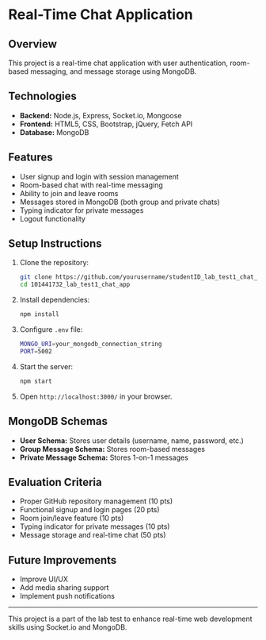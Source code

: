 # Real-Time Chat Application

## Overview
This project is a real-time chat application with user authentication, room-based messaging, and message storage using MongoDB.

## Technologies
- **Backend:** Node.js, Express, Socket.io, Mongoose
- **Frontend:** HTML5, CSS, Bootstrap, jQuery, Fetch API
- **Database:** MongoDB

## Features
- User signup and login with session management
- Room-based chat with real-time messaging
- Ability to join and leave rooms
- Messages stored in MongoDB (both group and private chats)
- Typing indicator for private messages
- Logout functionality

## Setup Instructions
1. Clone the repository:
   ```sh
   git clone https://github.com/yourusername/studentID_lab_test1_chat_app.git
   cd 101441732_lab_test1_chat_app
   ```
2. Install dependencies:
   ```sh
   npm install
   ```
3. Configure `.env` file:
   ```sh
   MONGO_URI=your_mongodb_connection_string
   PORT=5002
   ```
4. Start the server:
   ```sh
   npm start
   ```
5. Open `http://localhost:3000/` in your browser.

## MongoDB Schemas
- **User Schema:** Stores user details (username, name, password, etc.)
- **Group Message Schema:** Stores room-based messages
- **Private Message Schema:** Stores 1-on-1 messages

## Evaluation Criteria
- Proper GitHub repository management (10 pts)
- Functional signup and login pages (20 pts)
- Room join/leave feature (10 pts)
- Typing indicator for private messages (10 pts)
- Message storage and real-time chat (50 pts)

## Future Improvements
- Improve UI/UX
- Add media sharing support
- Implement push notifications

---
This project is a part of the lab test to enhance real-time web development skills using Socket.io and MongoDB.

